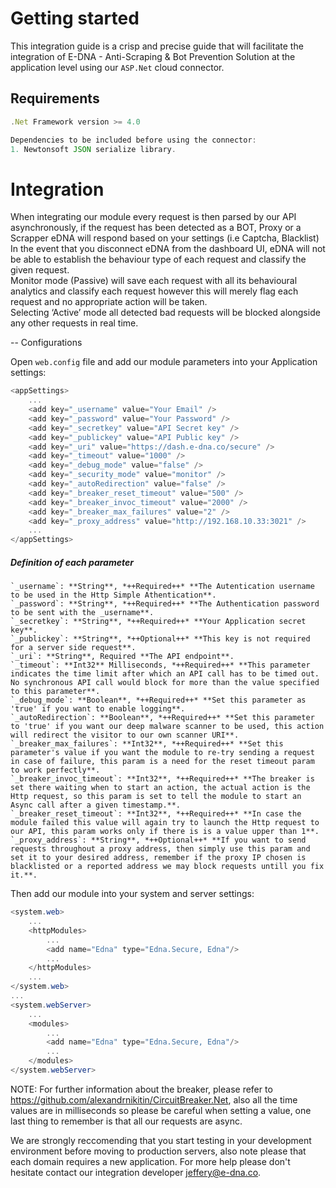 # Getting started

This integration guide is a crisp and precise guide that will facilitate the integration of E-DNA - Anti-Scraping & Bot Prevention Solution at the application level using our `ASP.Net` cloud connector.

## Requirements

```javascript
.Net Framework version >= 4.0

Dependencies to be included before using the connector:
1. Newtonsoft JSON serialize library.
```

# Integration

When integrating our module every request is then parsed by our API asynchronously, if the request has been detected as a BOT, Proxy or a Scrapper eDNA will respond based on your settings (i.e Captcha, Blacklist) 
In the event that you disconnect eDNA from the dashboard UI, eDNA will not be able to establish the behaviour type of each request and classify the given request.  
Monitor mode (Passive) will save each request with all its behavioural analytics and classify each request however this will merely flag each request and no appropriate action will be taken.  
Selecting ‘Active’ mode all detected bad requests will be blocked alongside any other requests in real time. 

-- Configurations

Open `web.config` file and add our module parameters into your Application settings:

```cs
<appSettings>
	...
	<add key="_username" value="Your Email" />
	<add key="_password" value="Your Password" />
	<add key="_secretkey" value="API Secret key" />
	<add key="_publickey" value="API Public key" />
	<add key="_uri" value="https://dash.e-dna.co/secure" />
	<add key="_timeout" value="1000" />
	<add key="_debug_mode" value="false" />
	<add key="_security_mode" value="monitor" />
	<add key="_autoRedirection" value="false" />
	<add key="_breaker_reset_timeout" value="500" />
	<add key="_breaker_invoc_timeout" value="2000" />
	<add key="_breaker_max_failures" value="2" />
	<add key="_proxy_address" value="http://192.168.10.33:3021" />
	...
</appSettings>
```

##### Definition of each parameter
```
`_username`: **String**, *++Required++* **The Autentication username to be used in the Http Simple Athentication**.
`_password`: **String**, *++Required++* **The Authentication password to be sent with the _username**.
`_secretkey`: **String**, *++Required++* **Your Application secret key**.
`_publickey`: **String**, *++Optional++* **This key is not required for a server side request**.
`_uri`: **String**, Required **The API endpoint**.
`_timeout`: **Int32** Milliseconds, *++Required++* **This parameter indicates the time limit after which an API call has to be timed out. No synchronous API call would block for more than the value specified to this parameter**.
`_debug_mode`: **Boolean**, *++Required++* **Set this parameter as 'true' if you want to enable logging**.
`_autoRedirection`: **Boolean**, *++Required++* **Set this parameter to 'true' if you want our deep malware scanner to be used, this action will redirect the visitor to our own scanner URI**.
`_breaker_max_failures`: **Int32**, *++Required++* **Set this parameter's value if you want the module to re-try sending a request in case of failure, this param is a need for the reset timeout param to work perfectly**.
`_breaker_invoc_timeout`: **Int32**, *++Required++* **The breaker is set there waiting when to start an action, the actual action is the Http request, so this param is set to tell the module to start an Async call after a given timestamp.**.
`_breaker_reset_timeout`: **Int32**, *++Required++* **In case the module failed this value will again try to launch the Http request to our API, this param works only if there is is a value upper than 1**.
`_proxy_address`: **String**, *++Optional++* **If you want to send requests throughout a proxy address, then simply use this param and set it to your desired address, remember if the proxy IP chosen is blacklisted or a reported address we may block requests untill you fix it.**.
```
Then add our module into your system and server settings:
```cs
<system.web>
	...
	<httpModules>
		...
		<add name="Edna" type="Edna.Secure, Edna"/>
		...
	</httpModules>
	...
</system.web>
...
<system.webServer>
	...
	<modules>
		...
		<add name="Edna" type="Edna.Secure, Edna"/>
		...
	</modules>
</system.webServer>
```

NOTE: For further information about the breaker, please refer to https://github.com/alexandrnikitin/CircuitBreaker.Net, also all the time values are in milliseconds so please be careful when setting a value, one last thing to remember is that all our requests are async.

We are strongly reccomending that you start testing in your development environment before moving to production servers, also note please that each domain requires a new application.
For more help please don't hesitate contact our integration developer jeffery@e-dna.co. 
